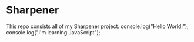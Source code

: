 # Sharpener
This repo consists all of my Sharpener project.
console.log("Hello World!");
console.log("I'm learning JavaScript");
